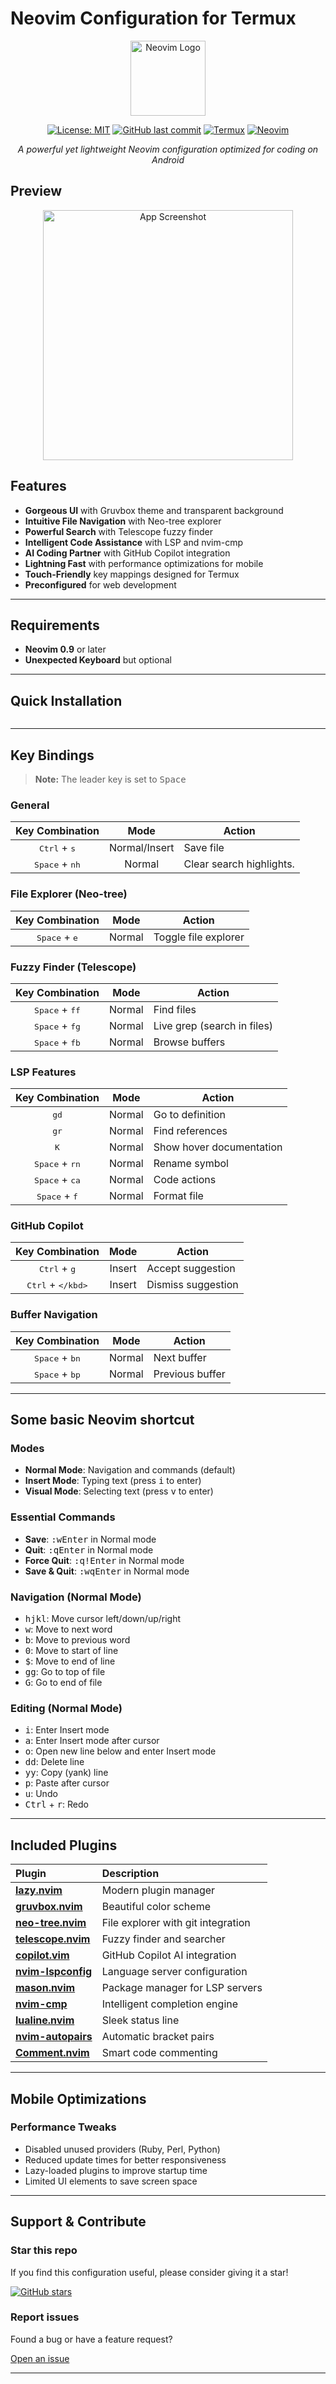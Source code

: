 # Neovim Configuration for Termux

<p align="center">
  <img src="https://neovim.io/logos/neovim-mark-flat.png" alt="Neovim Logo" width="120" height="120">
</p>

<p align="center">
  <a href="https://opensource.org/licenses/MIT"><img src="https://img.shields.io/badge/License-MIT-yellow.svg" alt="License: MIT"></a>
  <a href="https://github.com/nurmuhammedjoy/.dotfile"><img src="https://img.shields.io/github/last-commit/nurmuhammedjoy/.dotfile?logo=github" alt="GitHub last commit"></a>
  <a href="https://termux.dev/"><img src="https://img.shields.io/badge/Termux-Android-green?logo=android" alt="Termux"></a>
  <a href="https://neovim.io/"><img src="https://img.shields.io/badge/Neovim-0.9+-57A143?logo=neovim" alt="Neovim"></a>
</p>

<p align="center">
  <em> A powerful yet lightweight Neovim configuration optimized for coding on Android </em>
</p>

## Preview 

<div style="text-align:center">
  <img src="preview/screenshot.png" alt="App Screenshot" width="400"/>
</div>

## Features

-  **Gorgeous UI** with Gruvbox theme and transparent background
-  **Intuitive File Navigation** with Neo-tree explorer  
-  **Powerful Search** with Telescope fuzzy finder
-  **Intelligent Code Assistance** with LSP and nvim-cmp
-  **AI Coding Partner** with GitHub Copilot integration
-  **Lightning Fast** with performance optimizations for mobile
-  **Touch-Friendly** key mappings designed for Termux
-  **Preconfigured** for web development

---

## Requirements

- **Neovim 0.9** or later
- **Unexpected Keyboard** but optional 

---

##  Quick Installation

```bash

```

---

##  Key Bindings

> **Note:** The leader key is set to <kbd>Space</kbd>

### General

| Key Combination | Mode | Action |
|:---------------:|:----:|--------|
| <kbd>Ctrl</kbd> + <kbd>s</kbd> | Normal/Insert | Save file        |
| <kbd>Space</kbd> + <kbd>nh</kbd> | Normal | Clear search highlights.            |

### File Explorer (Neo-tree)

| Key Combination | Mode | Action |
|:---------------:|:----:|--------|
| <kbd>Space</kbd> + <kbd>e</kbd> | Normal | Toggle file explorer |

### Fuzzy Finder (Telescope)

| Key Combination | Mode | Action |
|:---------------:|:----:|--------|
| <kbd>Space</kbd> + <kbd>ff</kbd> | Normal | Find files |
| <kbd>Space</kbd> + <kbd>fg</kbd> | Normal | Live grep (search in files) |
| <kbd>Space</kbd> + <kbd>fb</kbd> | Normal | Browse buffers |

### LSP Features

| Key Combination | Mode | Action |
|:---------------:|:----:|--------|
| <kbd>gd</kbd> | Normal | Go to definition |
| <kbd>gr</kbd> | Normal | Find references |
| <kbd>K</kbd> | Normal | Show hover documentation |
| <kbd>Space</kbd> + <kbd>rn</kbd> | Normal | Rename symbol |
| <kbd>Space</kbd> + <kbd>ca</kbd> | Normal | Code actions |
| <kbd>Space</kbd> + <kbd>f</kbd> | Normal | Format file |

### GitHub Copilot

| Key Combination | Mode | Action |
|:---------------:|:----:|--------|
| <kbd>Ctrl</kbd> + <kbd>g</kbd> | Insert | Accept suggestion |
| <kbd>Ctrl</kbd> + <kbd>\</kbd> | Insert | Dismiss suggestion |

### Buffer Navigation

| Key Combination | Mode | Action |
|:---------------:|:----:|--------|
| <kbd>Space</kbd> + <kbd>bn</kbd> | Normal | Next buffer |
| <kbd>Space</kbd> + <kbd>bp</kbd> | Normal | Previous buffer |

---

## Some basic Neovim shortcut

### Modes
- **Normal Mode**: Navigation and commands (default)
- **Insert Mode**: Typing text (press <kbd>i</kbd> to enter)
- **Visual Mode**: Selecting text (press <kbd>v</kbd> to enter)

### Essential Commands
- **Save**: <kbd>:</kbd><kbd>w</kbd><kbd>Enter</kbd> in Normal mode
- **Quit**: <kbd>:</kbd><kbd>q</kbd><kbd>Enter</kbd> in Normal mode
- **Force Quit**: <kbd>:</kbd><kbd>q</kbd><kbd>!</kbd><kbd>Enter</kbd> in Normal mode
- **Save & Quit**: <kbd>:</kbd><kbd>w</kbd><kbd>q</kbd><kbd>Enter</kbd> in Normal mode

### Navigation (Normal Mode)
- <kbd>h</kbd><kbd>j</kbd><kbd>k</kbd><kbd>l</kbd>: Move cursor left/down/up/right
- <kbd>w</kbd>: Move to next word
- <kbd>b</kbd>: Move to previous word
- <kbd>0</kbd>: Move to start of line
- <kbd>$</kbd>: Move to end of line
- <kbd>gg</kbd>: Go to top of file
- <kbd>G</kbd>: Go to end of file

### Editing (Normal Mode)
- <kbd>i</kbd>: Enter Insert mode
- <kbd>a</kbd>: Enter Insert mode after cursor
- <kbd>o</kbd>: Open new line below and enter Insert mode
- <kbd>dd</kbd>: Delete line
- <kbd>yy</kbd>: Copy (yank) line
- <kbd>p</kbd>: Paste after cursor
- <kbd>u</kbd>: Undo
- <kbd>Ctrl</kbd> + <kbd>r</kbd>: Redo

---

## Included Plugins

| Plugin | Description |
|:-------|:------------|
| **[lazy.nvim](https://github.com/folke/lazy.nvim)** | Modern plugin manager |
| **[gruvbox.nvim](https://github.com/ellisonleao/gruvbox.nvim)** | Beautiful color scheme |
| **[neo-tree.nvim](https://github.com/nvim-neo-tree/neo-tree.nvim)** | File explorer with git integration |
| **[telescope.nvim](https://github.com/nvim-telescope/telescope.nvim)** | Fuzzy finder and searcher |
| **[copilot.vim](https://github.com/github/copilot.vim)** | GitHub Copilot AI integration |
| **[nvim-lspconfig](https://github.com/neovim/nvim-lspconfig)** | Language server configuration |
| **[mason.nvim](https://github.com/williamboman/mason.nvim)** | Package manager for LSP servers |
| **[nvim-cmp](https://github.com/hrsh7th/nvim-cmp)** | Intelligent completion engine |
| **[lualine.nvim](https://github.com/nvim-lualine/lualine.nvim)** | Sleek status line |
| **[nvim-autopairs](https://github.com/windwp/nvim-autopairs)** | Automatic bracket pairs |
| **[Comment.nvim](https://github.com/numToStr/Comment.nvim)** | Smart code commenting |

---

## Mobile Optimizations

### Performance Tweaks
-  Disabled unused providers (Ruby, Perl, Python)
-  Reduced update times for better responsiveness
-  Lazy-loaded plugins to improve startup time
-  Limited UI elements to save screen space

---

## Support & Contribute

### Star this repo
If you find this configuration useful, please consider giving it a star!

[![GitHub stars](https://img.shields.io/github/stars/nurmuhammedjoy/.dotfile?style=social)](https://github.com/nurmuhammedjoy/.dotfile)

### Report issues
Found a bug or have a feature request? 

[Open an issue](https://github.com/nurmuhammedjoy/.dotfile/issues/new)

---

